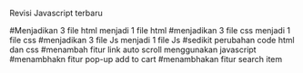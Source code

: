 Revisi Javascript terbaru

#Menjadikan 3 file html menjadi 1 file html 
#menjadikan 3 file css menjadi 1 file css 
#menjadikan 3 file Js menjadi 1 file Js 
#sedikit perubahan code html dan css 
#menambah fitur link auto scroll menggunakan javascript 
#menambhakn fitur pop-up add to cart 
#menambhakan fitur search item
